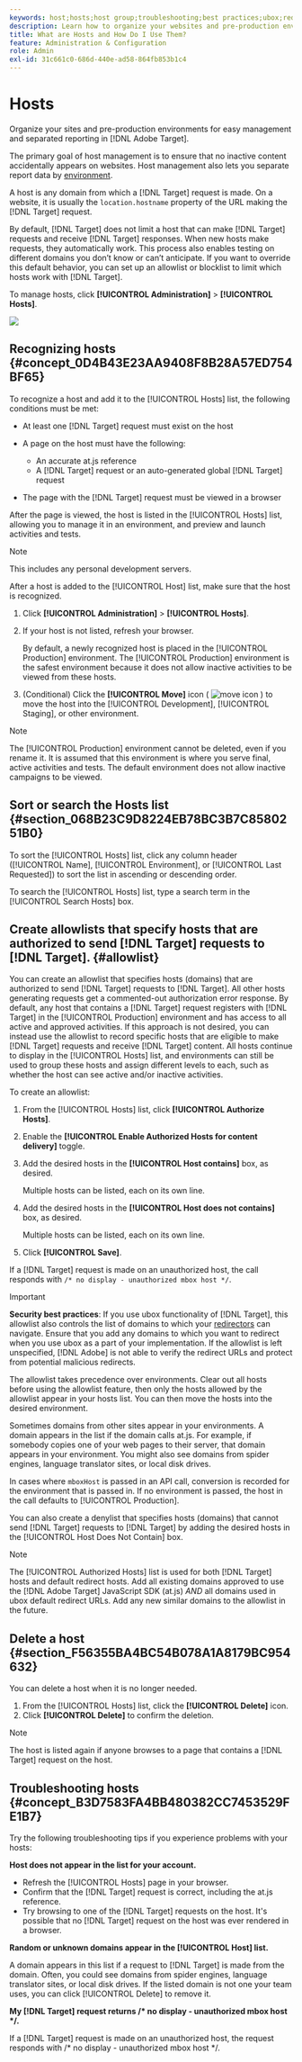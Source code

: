 ```yaml
---
keywords: host;hosts;host group;troubleshooting;best practices;ubox;redirects;redirect;whitelist;allowlist;blacklist;blocklist
description: Learn how to organize your websites and pre-production environments for easy management and separated reporting in Adobe Target.
title: What are Hosts and How Do I Use Them?
feature: Administration & Configuration
role: Admin
exl-id: 31c661c0-686d-440e-ad58-864fb853b1c4
---
```

# Hosts

Organize your sites and pre-production environments for easy management and separated reporting in [!DNL Adobe Target].

The primary goal of host management is to ensure that no inactive content accidentally appears on websites. Host management also lets you separate report data by [environment](/help/main/administrating-target/environments.md).

A host is any domain from which a [!DNL Target] request is made. On a website, it is usually the `location.hostname` property of the URL making the [!DNL Target] request.

By default, [!DNL Target] does not limit a host that can make [!DNL Target] requests and receive [!DNL Target] responses. When new hosts make requests, they automatically work. This process also enables testing on different domains you don’t know or can’t anticipate. If you want to override this default behavior, you can set up an allowlist or blocklist to limit which hosts work with [!DNL Target].

To manage hosts, click **[!UICONTROL Administration]** > **[!UICONTROL Hosts]**.

![](assets/hosts_list.png)

## Recognizing hosts {#concept_0D4B43E23AA9408F8B28A57ED754BF65}

To recognize a host and add it to the [!UICONTROL Hosts] list, the following conditions must be met:

* At least one [!DNL Target] request must exist on the host 
* A page on the host must have the following:

    * An accurate at.js reference 
    * A [!DNL Target] request or an auto-generated global [!DNL Target] request

* The page with the [!DNL Target] request must be viewed in a browser

After the page is viewed, the host is listed in the [!UICONTROL Hosts] list, allowing you to manage it in an environment, and preview and launch activities and tests.

>[!NOTE]
>
>This includes any personal development servers.

After a host is added to the [!UICONTROL Host] list, make sure that the host is recognized.

1. Click **[!UICONTROL Administration]** > **[!UICONTROL Hosts]**. 
1. If your host is not listed, refresh your browser.

   By default, a newly recognized host is placed in the [!UICONTROL Production] environment. The [!UICONTROL Production] environment is the safest environment because it does not allow inactive activities to be viewed from these hosts.

1. (Conditional) Click the **[!UICONTROL Move]** icon ( ![move icon](/help/main/administrating-target/assets/icon-move.png) ) to move the host into the [!UICONTROL Development], [!UICONTROL Staging], or other environment.

>[!NOTE]
>
>The [!UICONTROL Production] environment cannot be deleted, even if you rename it. It is assumed that this environment is where you serve final, active activities and tests. The default environment does not allow inactive campaigns to be viewed.

## Sort or search the Hosts list {#section_068B23C9D8224EB78BC3B7C8580251B0}

To sort the [!UICONTROL Hosts] list, click any column header ([!UICONTROL Name], [!UICONTROL Environment], or [!UICONTROL Last Requested]) to sort the list in ascending or descending order.

To search the [!UICONTROL Hosts] list, type a search term in the [!UICONTROL Search Hosts] box.

## Create allowlists that specify hosts that are authorized to send [!DNL Target] requests to [!DNL Target]. {#allowlist}

You can create an allowlist that specifies hosts (domains) that are authorized to send [!DNL Target] requests to [!DNL Target]. All other hosts generating requests get a commented-out authorization error response. By default, any host that contains a [!DNL Target] request registers with [!DNL Target] in the [!UICONTROL Production] environment and has access to all active and approved activities. If this approach is not desired, you can instead use the allowlist to record specific hosts that are eligible to make [!DNL Target] requests and receive [!DNL Target] content. All hosts continue to display in the [!UICONTROL Hosts] list, and environments can still be used to group these hosts and assign different levels to each, such as whether the host can see active and/or inactive activities.

To create an allowlist:

1. From the [!UICONTROL Hosts] list, click **[!UICONTROL Authorize Hosts]**. 
1. Enable the **[!UICONTROL Enable Authorized Hosts for content delivery]** toggle. 
1. Add the desired hosts in the **[!UICONTROL Host contains]** box, as desired.

   Multiple hosts can be listed, each on its own line.

1. Add the desired hosts in the **[!UICONTROL Host does not contains]** box, as desired.

   Multiple hosts can be listed, each on its own line.

1. Click **[!UICONTROL Save]**.

If a [!DNL Target] request is made on an unauthorized host, the call responds with `/* no display - unauthorized mbox host */`.

>[!IMPORTANT]
>
>**Security best practices**: If you use ubox functionality of [!DNL Target], this allowlist also controls the list of domains to which your [redirectors](/help/main/c-implementing-target/c-non-javascript-based-implementation/working-with-redirectors.md) can navigate. Ensure that you add any domains to which you want to redirect when you use ubox as a part of your implementation. If the allowlist is left unspecified, [!DNL Adobe] is not able to verify the redirect URLs and protect from potential malicious redirects.
>
>The allowlist takes precedence over environments. Clear out all hosts before using the allowlist feature, then only the hosts allowed by the allowlist appear in your hosts list. You can then move the hosts into the desired environment.

Sometimes domains from other sites appear in your environments. A domain appears in the list if the domain calls at.js. For example, if somebody copies one of your web pages to their server, that domain appears in your environment. You might also see domains from spider engines, language translator sites, or local disk drives.

In cases where `mboxHost` is passed in an API call, conversion is recorded for the environment that is passed in. If no environment is passed, the host in the call defaults to [!UICONTROL Production].

You can also create a denylist that specifies hosts (domains) that cannot send [!DNL Target] requests to [!DNL Target] by adding the desired hosts in the [!UICONTROL Host Does Not Contain] box.

>[!NOTE]
>
>The [!UICONTROL Authorized Hosts] list is used for both [!DNL Target] hosts and default redirect hosts. Add all existing domains approved to use the [!DNL Adobe Target] JavaScript SDK (at.js) *AND* all domains used in ubox default redirect URLs. Add any new similar domains to the allowlist in the future.

## Delete a host {#section_F56355BA4BC54B078A1A8179BC954632}

You can delete a host when it is no longer needed.

1. From the [!UICONTROL Hosts] list, click the **[!UICONTROL Delete]** icon. 
1. Click **[!UICONTROL Delete]** to confirm the deletion.

>[!NOTE]
>
>The host is listed again if anyone browses to a page that contains a [!DNL Target] request on the host.

## Troubleshooting hosts {#concept_B3D7583FA4BB480382CC7453529FE1B7}

Try the following troubleshooting tips if you experience problems with your hosts:

**Host does not appear in the list for your account.**

* Refresh the [!UICONTROL Hosts] page in your browser. 
* Confirm that the [!DNL Target] request is correct, including the at.js reference. 
* Try browsing to one of the [!DNL Target] requests on the host. It's possible that no [!DNL Target] request on the host was ever rendered in a browser.

**Random or unknown domains appear in the [!UICONTROL Host] list.**

A domain appears in this list if a request to [!DNL Target] is made from the domain. Often, you could see domains from spider engines, language translator sites, or local disk drives. If the listed domain is not one your team uses, you can click [!UICONTROL Delete] to remove it.

**My [!DNL Target] request returns /&#42; no display - unauthorized mbox host &#42;/.**

If a [!DNL Target] request is made on an unauthorized host, the request responds with /&#42; no display - unauthorized mbox host &#42;/.
